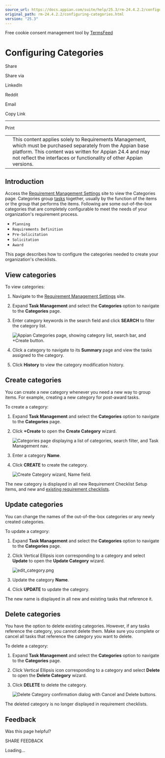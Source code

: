 ```yaml
---
source_url: https://docs.appian.com/suite/help/25.3/rm-24.4.2.2/configuring-categories.html
original_path: rm-24.4.2.2/configuring-categories.html
version: "25.3"
---
```


Free cookie consent management tool by [TermsFeed](https://www.termsfeed.com/)

# Configuring Categories

Share

Share via

LinkedIn

Reddit

Email

Copy Link

* * *

Print

<table><tbody><tr><td><i class="fa fa-check-square-o" aria-hidden="true"></i></td><td>This content applies solely to Requirements Management, which must be purchased separately from the Appian base platform. This content was written for Appian 24.4 and may not reflect the interfaces or functionality of other Appian versions.</td></tr></tbody></table>

## Introduction

Access the [Requirement Management Settings](accessing-rm-settings.html#access-the-requirement-management-settings-site) site to view the Categories page. Categories group [tasks](configuring-tasks.html) together, usually by the function of the items or the group that performs the items. Following are some out-of-the-box categories that are completely configurable to meet the needs of your organization's requirement process.

-   `Planning`
-   `Requirements Definition`
-   `Pre-Solicitation`
-   `Solicitation`
-   `Award`

This page describes how to configure the categories needed to create your organization's checklists.

## View categories

To view categories:

1.  Navigate to the [Requirement Management Settings](accessing-rm-settings.html#access-the-requirement-management-settings-site) site.
2.  Expand **Task Management** and select the **Categories** option to navigate to the **Categories** page.
3.  Enter category keywords in the search field and click **SEARCH** to filter the category list.

    ![Appian Categories page, showing category list, search bar, and +Create button.](images/view_categories.png)

4.  Click a category to navigate to its **Summary** page and view the tasks assigned to the category.
5.  Click **History** to view the category modification history.

## Create categories

You can create a new category whenever you need a new way to group items. For example, creating a new category for post-award tasks.

To create a category:

1.  Expand **Task Management** and select the **Categories** option to navigate to the **Categories** page.
2.  Click **+Create** to open the **Create Category** wizard.

    ![Categories page displaying a list of categories, search filter, and Task Management nav.](images/create_categories.png)

3.  Enter a category **Name**.
4.  Click **CREATE** to create the category.

    ![Create Category wizard, Name field.](images/create_categories_2.png)

The new category is displayed in all new Requirement Checklist Setup items, and new and [existing requirement checklists](configuring-checklists.html).

## Update categories

You can change the names of the out-of-the-box categories or any newly created categories.

To update a category:

1.  Expand **Task Management** and select the **Categories** option to navigate to the **Categories** page.
2.  Click Vertical Ellipsis icon corresponding to a category and select **Update** to open the **Update Category** wizard.

    ![edit_category.png](images/update_categories.png)

3.  Update the category **Name**.
4.  Click **UPDATE** to update the category.

The new name is displayed in all new and existing tasks that reference it.

## Delete categories

You have the option to delete existing categories. However, if any tasks reference the category, you cannot delete them. Make sure you complete or cancel all tasks that reference the category you want to delete.

To delete a category:

1.  Expand **Task Management** and select the **Categories** option to navigate to the **Categories** page.
2.  Click Vertical Ellipsis icon corresponding to a category and select **Delete** to open the **Delete Category** wizard.
3.  Click **DELETE** to delete the category.

    ![Delete Category confirmation dialog with Cancel and Delete buttons.](images/delete_categories.png)

The deleted category is no longer displayed in requirement checklists.

## Feedback

Was this page helpful?

SHARE FEEDBACK

Loading...